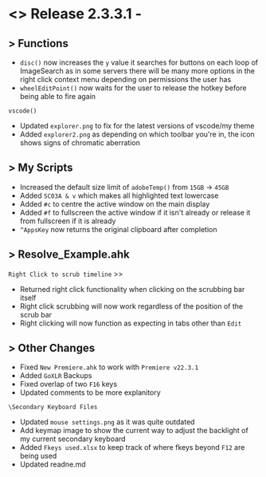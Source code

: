 # <> Release 2.3.3.1 - 

## > Functions
- `disc()` now increases the `y` value it searches for buttons on each loop of ImageSearch as in some servers there will be many more options in the right click context menu depending on permissions the user has
- `wheelEditPoint()` now waits for the user to release the hotkey before being able to fire again

`vscode()`
- Updated `explorer.png` to fix for the latest versions of vscode/my theme
- Added `explorer2.png` as depending on which toolbar you're in, the icon shows signs of chromatic aberration

## > My Scripts
- Increased the default size limit of `adobeTemp()` from `15GB` -> `45GB`
- Added `SC03A & v` which makes all highlighted text lowercase
- Added `#c` to centre the active window on the main display
- Added `#f` to fullscreen the active window if it isn't already or release it from fullscreen if it is already
- `^AppsKey` now returns the original clipboard after completion

## > Resolve_Example.ahk
`Right Click to scrub timeline` >>
- Returned right click functionality when clicking on the scrubbing bar itself
- Right click scrubbing will now work regardless of the position of the scrub bar
- Right clicking will now function as expecting in tabs other than `Edit`

## > Other Changes
- Fixed `New Premiere.ahk` to work with `Premiere v22.3.1`
- Added `GoXLR` Backups
- Fixed overlap of two `F16` keys
- Updated comments to be more explanitory

`\Secondary Keyboard Files`
- Updated `mouse settings.png` as it was quite outdated
- Add keymap image to show the current way to adjust the backlight of my current secondary keyboard
- Added `Fkeys used.xlsx` to keep track of where fkeys beyond `F12` are being used
- Updated readne.md